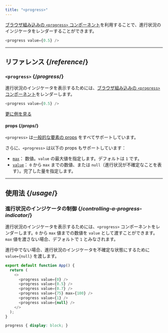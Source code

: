 ```yaml
---
title: "<progress>"
---
```


<Intro>

[ブラウザ組み込みの `<progress>` コンポーネント](https://developer.mozilla.org/en-US/docs/Web/HTML/Element/progress)を利用することで、進行状況のインジケータをレンダーすることができます。

```js
<progress value={0.5} />
```

</Intro>

<InlineToc />

---

## リファレンス {/*reference*/}

### `<progress>` {/*progress*/}

進行状況のインジケータを表示するためには、[ブラウザ組み込みの `<progress>` コンポーネント](https://developer.mozilla.org/en-US/docs/Web/HTML/Element/progress)をレンダーします。

```js
<progress value={0.5} />
```

[更に例を見る](#usage)

#### props {/*props*/}

`<progress>` は[一般的な要素の props](/reference/react-dom/components/common#props) をすべてサポートしています。

さらに、`<progress>` は以下の props もサポートしています：

* [`max`](https://developer.mozilla.org/en-US/docs/Web/HTML/Element/progress#attr-max)： 数値。`value` の最大値を指定します。デフォルトは `1` です。
* [`value`](https://developer.mozilla.org/en-US/docs/Web/HTML/Element/progress#attr-value)： `0` から `max` までの数値、または `null`（進行状況が不確定なことを表す）。完了した量を指定します。

---

## 使用法 {/*usage*/}

### 進行状況のインジケータの制御 {/*controlling-a-progress-indicator*/}

進行状況のインジケータを表示するためには、`<progress>` コンポーネントをレンダーします。`0` から `max` 値までの数値を `value` として渡すことができます。`max` 値を渡さない場合、デフォルトで `1` とみなされます。

進行中でない場合、進行状況のインジケータを不確定な状態にするために `value={null}` を渡します。

<Sandpack>

```js
export default function App() {
  return (
    <>
      <progress value={0} />
      <progress value={0.5} />
      <progress value={0.7} />
      <progress value={75} max={100} />
      <progress value={1} />
      <progress value={null} />
    </>
  );
}
```

```css
progress { display: block; }
```

</Sandpack>

